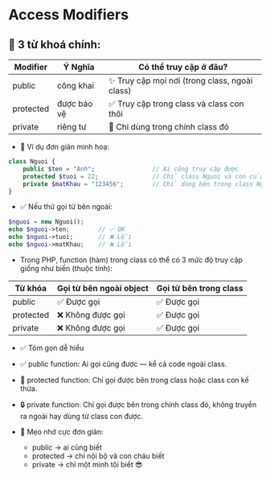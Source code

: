 #  Access Modifiers

## 🧠 3 từ khoá chính:

| Modifier  |Ý Nghĩa     |Có thể truy cập ở đâu?                                   |
|-----------|----------- |---------------------------------------------------------|
|public     |công khai   |✨ Truy cập mọi nơi (trong class, ngoài class)           |
|protected  |được bảo vệ |✅ Truy cập trong class và class con thôi                |
|private    |riêng tư    |🚫 Chỉ dùng trong chính class đó                         |      

-   🔧 Ví dụ đơn giản minh hoạ:
```php
class Nguoi {
    public $ten = "Anh";                // Ai cũng truy cập được
    protected $tuoi = 22;               // Chỉ class Nguoi và con của nó mới truy cập
    private $matKhau = "123456";        // Chỉ dùng bên trong class Nguoi
}
```

-   ✅ Nếu thử gọi từ bên ngoài:
```php
$nguoi = new Nguoi();
echo $nguoi->ten;        // ✅ OK
echo $nguoi->tuoi;       // ❌ Lỗi
echo $nguoi->matKhau;    // ❌ Lỗi
```

-   Trong PHP, function (hàm) trong class có thể có 3 mức độ truy cập giống như biến (thuộc tính):
       
|Từ khóa        |Gọi từ bên ngoài object          |Gọi từ bên trong class |
|---------------|---------------------------------|-----------------------|
|public	        |✅ Được gọi	                    |✅ Được gọi            |
|protected	    |❌ Không được gọi	            |✅ Được gọi            |
|private	    |❌ Không được gọi	            |✅ Được gọi            |

-   ✅ Tóm gọn dễ hiểu
-   ✅ public function: Ai gọi cũng được — kể cả code ngoài class.
-   🔐 protected function: Chỉ gọi được bên trong class hoặc class con kế thừa.
-   🔒 private function: Chỉ gọi được bên trong chính class đó, không truyền ra ngoài hay dùng từ class con được.

-   🎁 Mẹo nhớ cực đơn giản:
    +   public → ai cũng biết
    +   protected → chỉ nội bộ và con cháu biết
    +   private → chỉ một mình tôi biết 😎